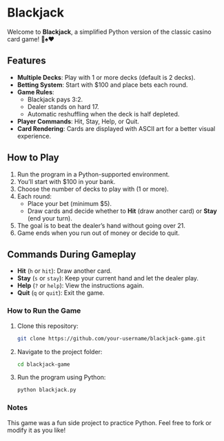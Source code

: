 # Blackjack

Welcome to **Blackjack**, a simplified Python version of the classic casino card game! 🎲♠️♥️ 

## Features

- **Multiple Decks**: Play with 1 or more decks (default is 2 decks).
- **Betting System**: Start with $100 and place bets each round.
- **Game Rules**:
  - Blackjack pays 3:2.
  - Dealer stands on hard 17.
  - Automatic reshuffling when the deck is half depleted.
- **Player Commands**: Hit, Stay, Help, or Quit.
- **Card Rendering**: Cards are displayed with ASCII art for a better visual experience.

## How to Play

1. Run the program in a Python-supported environment.
2. You’ll start with $100 in your bank.
3. Choose the number of decks to play with (1 or more).
4. Each round:
   - Place your bet (minimum $5).
   - Draw cards and decide whether to **Hit** (draw another card) or **Stay** (end your turn).
5. The goal is to beat the dealer’s hand without going over 21.
6. Game ends when you run out of money or decide to quit.

## Commands During Gameplay

- **Hit** (`h` or `hit`): Draw another card.
- **Stay** (`s` or `stay`): Keep your current hand and let the dealer play.
- **Help** (`?` or `help`): View the instructions again.
- **Quit** (`q` or `quit`): Exit the game.

### How to Run the Game

1. Clone this repository:
   
   ```bash
   git clone https://github.com/your-username/blackjack-game.git

2. Navigate to the project folder:
   
   ```bash
   cd blackjack-game

3. Run the program using Python:
   
   ```bash
   python blackjack.py

### Notes

This game was a fun side project to practice Python. Feel free to fork or modify it as you like!
